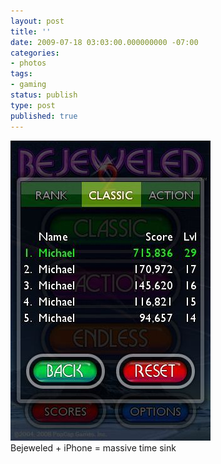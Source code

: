 ```yaml
---
layout: post
title: ''
date: 2009-07-18 03:03:00.000000000 -07:00
categories:
- photos
tags:
- gaming
status: publish
type: post
published: true
---
```

<div class="figure">
<img src="/assets/F0ca4HZtJq1au245uMxQ6Jw8o1_400.jpg" alt="" />
		        </div>
		Bejeweled + iPhone = massive time sink

